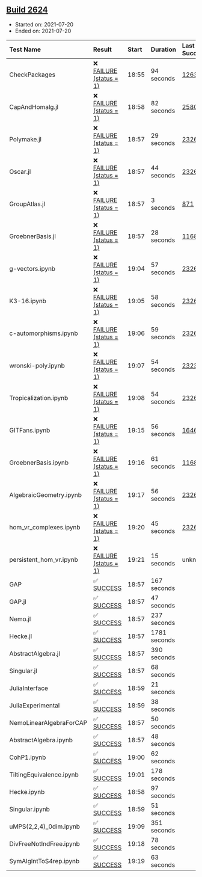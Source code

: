 ## [Build 2624](https://oscarci.mathematik.uni-kl.de/job/oscar-stable/2624/)

* Started on: 2021-07-20
* Ended on: 2021-07-20

| Test Name    | Result | Start | Duration | Last Success | First Failure |
|:-------------|:-------|:------|:---------|:-------------|:--------------|
| CheckPackages | ❌ [FAILURE (status = 1)](https://oscarci.mathematik.uni-kl.de/job/oscar-stable/2624/artifact/logs/build-2624/CheckPackages.log) | 18:55 | 94 seconds | [1263](https://oscarci.mathematik.uni-kl.de/job/oscar-stable/1263/) | [1264](https://oscarci.mathematik.uni-kl.de/job/oscar-stable/1264/) |
| CapAndHomalg.jl | ❌ [FAILURE (status = 1)](https://oscarci.mathematik.uni-kl.de/job/oscar-stable/2624/artifact/logs/build-2624/CapAndHomalg.jl.log) | 18:58 | 82 seconds | [2580](https://oscarci.mathematik.uni-kl.de/job/oscar-stable/2580/) | [2581](https://oscarci.mathematik.uni-kl.de/job/oscar-stable/2581/) |
| Polymake.jl | ❌ [FAILURE (status = 1)](https://oscarci.mathematik.uni-kl.de/job/oscar-stable/2624/artifact/logs/build-2624/Polymake.jl.log) | 18:57 | 29 seconds | [2326](https://oscarci.mathematik.uni-kl.de/job/oscar-stable/2326/) | [2327](https://oscarci.mathematik.uni-kl.de/job/oscar-stable/2327/) |
| Oscar.jl | ❌ [FAILURE (status = 1)](https://oscarci.mathematik.uni-kl.de/job/oscar-stable/2624/artifact/logs/build-2624/Oscar.jl.log) | 18:57 | 44 seconds | [2326](https://oscarci.mathematik.uni-kl.de/job/oscar-stable/2326/) | [2327](https://oscarci.mathematik.uni-kl.de/job/oscar-stable/2327/) |
| GroupAtlas.jl | ❌ [FAILURE (status = 1)](https://oscarci.mathematik.uni-kl.de/job/oscar-stable/2624/artifact/logs/build-2624/GroupAtlas.jl.log) | 18:57 | 3 seconds | [871](https://oscarci.mathematik.uni-kl.de/job/oscar-stable/871/) | [872](https://oscarci.mathematik.uni-kl.de/job/oscar-stable/872/) |
| GroebnerBasis.jl | ❌ [FAILURE (status = 1)](https://oscarci.mathematik.uni-kl.de/job/oscar-stable/2624/artifact/logs/build-2624/GroebnerBasis.jl.log) | 18:57 | 28 seconds | [1168](https://oscarci.mathematik.uni-kl.de/job/oscar-stable/1168/) | [1169](https://oscarci.mathematik.uni-kl.de/job/oscar-stable/1169/) |
| g-vectors.ipynb | ❌ [FAILURE (status = 1)](https://oscarci.mathematik.uni-kl.de/job/oscar-stable/2624/artifact/logs/build-2624/g-vectors.ipynb.log) | 19:04 | 57 seconds | [2326](https://oscarci.mathematik.uni-kl.de/job/oscar-stable/2326/) | [2327](https://oscarci.mathematik.uni-kl.de/job/oscar-stable/2327/) |
| K3-16.ipynb | ❌ [FAILURE (status = 1)](https://oscarci.mathematik.uni-kl.de/job/oscar-stable/2624/artifact/logs/build-2624/K3-16.ipynb.log) | 19:05 | 58 seconds | [2326](https://oscarci.mathematik.uni-kl.de/job/oscar-stable/2326/) | [2327](https://oscarci.mathematik.uni-kl.de/job/oscar-stable/2327/) |
| c-automorphisms.ipynb | ❌ [FAILURE (status = 1)](https://oscarci.mathematik.uni-kl.de/job/oscar-stable/2624/artifact/logs/build-2624/c-automorphisms.ipynb.log) | 19:06 | 59 seconds | [2326](https://oscarci.mathematik.uni-kl.de/job/oscar-stable/2326/) | [2327](https://oscarci.mathematik.uni-kl.de/job/oscar-stable/2327/) |
| wronski-poly.ipynb | ❌ [FAILURE (status = 1)](https://oscarci.mathematik.uni-kl.de/job/oscar-stable/2624/artifact/logs/build-2624/wronski-poly.ipynb.log) | 19:07 | 54 seconds | [2323](https://oscarci.mathematik.uni-kl.de/job/oscar-stable/2323/) | [2324](https://oscarci.mathematik.uni-kl.de/job/oscar-stable/2324/) |
| Tropicalization.ipynb | ❌ [FAILURE (status = 1)](https://oscarci.mathematik.uni-kl.de/job/oscar-stable/2624/artifact/logs/build-2624/Tropicalization.ipynb.log) | 19:08 | 54 seconds | [2326](https://oscarci.mathematik.uni-kl.de/job/oscar-stable/2326/) | [2327](https://oscarci.mathematik.uni-kl.de/job/oscar-stable/2327/) |
| GITFans.ipynb | ❌ [FAILURE (status = 1)](https://oscarci.mathematik.uni-kl.de/job/oscar-stable/2624/artifact/logs/build-2624/GITFans.ipynb.log) | 19:15 | 56 seconds | [1646](https://oscarci.mathematik.uni-kl.de/job/oscar-stable/1646/) | [1647](https://oscarci.mathematik.uni-kl.de/job/oscar-stable/1647/) |
| GroebnerBasis.ipynb | ❌ [FAILURE (status = 1)](https://oscarci.mathematik.uni-kl.de/job/oscar-stable/2624/artifact/logs/build-2624/GroebnerBasis.ipynb.log) | 19:16 | 61 seconds | [1168](https://oscarci.mathematik.uni-kl.de/job/oscar-stable/1168/) | [1169](https://oscarci.mathematik.uni-kl.de/job/oscar-stable/1169/) |
| AlgebraicGeometry.ipynb | ❌ [FAILURE (status = 1)](https://oscarci.mathematik.uni-kl.de/job/oscar-stable/2624/artifact/logs/build-2624/AlgebraicGeometry.ipynb.log) | 19:17 | 56 seconds | [2326](https://oscarci.mathematik.uni-kl.de/job/oscar-stable/2326/) | [2327](https://oscarci.mathematik.uni-kl.de/job/oscar-stable/2327/) |
| hom_vr_complexes.ipynb | ❌ [FAILURE (status = 1)](https://oscarci.mathematik.uni-kl.de/job/oscar-stable/2624/artifact/logs/build-2624/hom_vr_complexes.ipynb.log) | 19:20 | 45 seconds | [2326](https://oscarci.mathematik.uni-kl.de/job/oscar-stable/2326/) | [2327](https://oscarci.mathematik.uni-kl.de/job/oscar-stable/2327/) |
| persistent_hom_vr.ipynb | ❌ [FAILURE (status = 1)](https://oscarci.mathematik.uni-kl.de/job/oscar-stable/2624/artifact/logs/build-2624/persistent_hom_vr.ipynb.log) | 19:21 | 15 seconds | unknown | unknown |
| GAP | ✅ [SUCCESS](https://oscarci.mathematik.uni-kl.de/job/oscar-stable/2624/artifact/logs/build-2624/GAP.log) | 18:57 | 167 seconds |  |  |
| GAP.jl | ✅ [SUCCESS](https://oscarci.mathematik.uni-kl.de/job/oscar-stable/2624/artifact/logs/build-2624/GAP.jl.log) | 18:57 | 47 seconds |  |  |
| Nemo.jl | ✅ [SUCCESS](https://oscarci.mathematik.uni-kl.de/job/oscar-stable/2624/artifact/logs/build-2624/Nemo.jl.log) | 18:57 | 237 seconds |  |  |
| Hecke.jl | ✅ [SUCCESS](https://oscarci.mathematik.uni-kl.de/job/oscar-stable/2624/artifact/logs/build-2624/Hecke.jl.log) | 18:57 | 1781 seconds |  |  |
| AbstractAlgebra.jl | ✅ [SUCCESS](https://oscarci.mathematik.uni-kl.de/job/oscar-stable/2624/artifact/logs/build-2624/AbstractAlgebra.jl.log) | 18:57 | 390 seconds |  |  |
| Singular.jl | ✅ [SUCCESS](https://oscarci.mathematik.uni-kl.de/job/oscar-stable/2624/artifact/logs/build-2624/Singular.jl.log) | 18:57 | 68 seconds |  |  |
| JuliaInterface | ✅ [SUCCESS](https://oscarci.mathematik.uni-kl.de/job/oscar-stable/2624/artifact/logs/build-2624/JuliaInterface.log) | 18:59 | 21 seconds |  |  |
| JuliaExperimental | ✅ [SUCCESS](https://oscarci.mathematik.uni-kl.de/job/oscar-stable/2624/artifact/logs/build-2624/JuliaExperimental.log) | 18:59 | 38 seconds |  |  |
| NemoLinearAlgebraForCAP | ✅ [SUCCESS](https://oscarci.mathematik.uni-kl.de/job/oscar-stable/2624/artifact/logs/build-2624/NemoLinearAlgebraForCAP.log) | 18:57 | 50 seconds |  |  |
| AbstractAlgebra.ipynb | ✅ [SUCCESS](https://oscarci.mathematik.uni-kl.de/job/oscar-stable/2624/artifact/logs/build-2624/AbstractAlgebra.ipynb.log) | 18:57 | 48 seconds |  |  |
| CohP1.ipynb | ✅ [SUCCESS](https://oscarci.mathematik.uni-kl.de/job/oscar-stable/2624/artifact/logs/build-2624/CohP1.ipynb.log) | 19:00 | 62 seconds |  |  |
| TiltingEquivalence.ipynb | ✅ [SUCCESS](https://oscarci.mathematik.uni-kl.de/job/oscar-stable/2624/artifact/logs/build-2624/TiltingEquivalence.ipynb.log) | 19:01 | 178 seconds |  |  |
| Hecke.ipynb | ✅ [SUCCESS](https://oscarci.mathematik.uni-kl.de/job/oscar-stable/2624/artifact/logs/build-2624/Hecke.ipynb.log) | 18:58 | 97 seconds |  |  |
| Singular.ipynb | ✅ [SUCCESS](https://oscarci.mathematik.uni-kl.de/job/oscar-stable/2624/artifact/logs/build-2624/Singular.ipynb.log) | 18:59 | 51 seconds |  |  |
| uMPS(2,2,4)_0dim.ipynb | ✅ [SUCCESS](https://oscarci.mathematik.uni-kl.de/job/oscar-stable/2624/artifact/logs/build-2624/uMPS-2-2-4-_0dim.ipynb.log) | 19:09 | 351 seconds |  |  |
| DivFreeNotIndFree.ipynb | ✅ [SUCCESS](https://oscarci.mathematik.uni-kl.de/job/oscar-stable/2624/artifact/logs/build-2624/DivFreeNotIndFree.ipynb.log) | 19:18 | 78 seconds |  |  |
| SymAlgIntToS4rep.ipynb | ✅ [SUCCESS](https://oscarci.mathematik.uni-kl.de/job/oscar-stable/2624/artifact/logs/build-2624/SymAlgIntToS4rep.ipynb.log) | 19:19 | 63 seconds |  |  |
